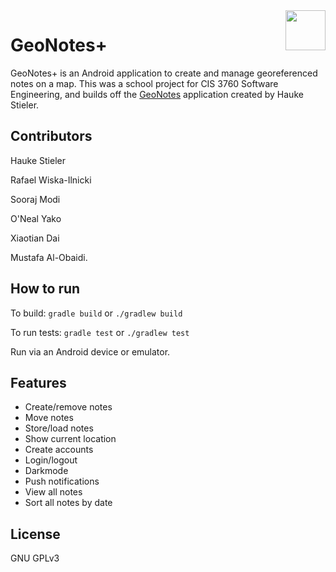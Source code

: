 <img align="right" width="64px" src="https://raw.githubusercontent.com/hauke96/GeoNotes/main/app/src/main/res/mipmap-xxxhdpi/ic_launcher.png">

# GeoNotes+

GeoNotes+ is an Android application to create and manage georeferenced notes on a map. This was a school project for CIS 3760
Software Engineering, and builds off the [GeoNotes](https://github.com/hauke96/geonotes) application created by Hauke Stieler.

## Contributors 

Hauke Stieler

Rafael Wiska-Ilnicki

Sooraj Modi

O'Neal Yako

Xiaotian Dai

Mustafa Al-Obaidi.

## How to run

To build: `gradle build` or `./gradlew build`

To run tests: `gradle test` or `./gradlew test`

Run via an Android device or emulator.

## Features

* Create/remove notes
* Move notes
* Store/load notes
* Show current location
* Create accounts
* Login/logout
* Darkmode
* Push notifications
* View all notes
* Sort all notes by date

## License

GNU GPLv3 
